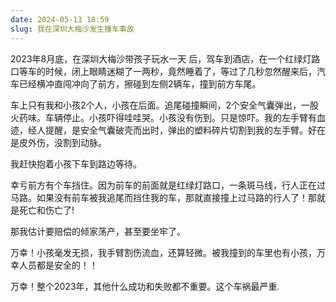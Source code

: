 ```yaml
---
date: 2024-05-13 18:59
slug: 我在深圳大梅沙发生撞车事故
---
```


2023年8月底，在深圳大梅沙带孩子玩水一天 后，驾车到酒店，在一个红绿灯路口等车的时候，闭上眼睛迷糊了一两秒，竟然睡着了，等过了几秒忽然醒来后，汽车已经横冲直闯冲向了前方，擦碰到左侧2辆车，撞到前方车尾。

<!-- truncate -->

车上只有我和小孩2个人，小孩在后面。追尾碰撞瞬间，2个安全气囊弹出，一股火药味。车辆停止。小孩吓得哇哇哭。小孩没有伤到。只是惊吓。我的左手臂有血迹，经人提醒，是安全气囊破壳而出时，弹出的塑料碎片切割到我的左手臂。好在是皮外伤，没割到动脉。

我赶快抱着小孩下车到路边等待。

幸亏前方有个车挡住。因为前车的前面就是红绿灯路口，一条斑马线，行人正在过马路。如果没有前车被我追尾而挡住我的车，那就直接撞上过马路的行人了！那就是死亡和伤亡了!

那我估计要赔偿的倾家荡产，甚至要坐牢了。

万幸！小孩毫发无损，我手臂割伤流血，还算轻微。被我撞到的车里也有小孩，万幸人员都是安全的！！

万幸！整个2023年，其他什么成功和失败都不重要。这个车祸最严重.

